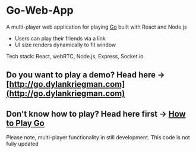 # Go-Web-App

A multi-player web application for playing [Go]() built with React and Node.js
* Users can play their friends via a link
* UI size renders dynamically to fit window

Tech stack: React, webRTC, Node.js, Express, Socket.io

## Do you want to play a demo? Head here -> [http://go.dylankriegman.com](http://go.dylankriegman.com)
## Don't know how to play? Head here first -> [How to Play Go](https://www.kiseido.com/ff.htm)
Please note, multi-player functionality in still development. This code is not fully updated
